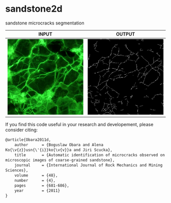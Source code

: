 # sandstone2d
sandstone microcracks segmentation<br/>

| INPUT  | OUTPUT |
| ------------- | ------------- |
| <img src="https://github.com/BoguslawObara/sandstone2d/blob/master/im/sandstone.png" width="250">  | <img src="https://github.com/BoguslawObara/sandstone2d/blob/master/im/sandstone_c.png" width="250"> |

If you find this code useful in your research and developement, please consider citing:

    @article{Obara2011d,
        author      = {Boguslaw Obara and Alena Ko{\v{z}}usn{\'{i}}ko{\v{v}}a and Jiri Scucka},
        title       = {Automatic identification of microcracks observed on microscopic images of coarse-grained sandstone},
        journal     = {International Journal of Rock Mechanics and Mining Sciences},
        volume      = {48},
        number      = {4},
        pages       = {681-686},
        year        = {2011}
    }
